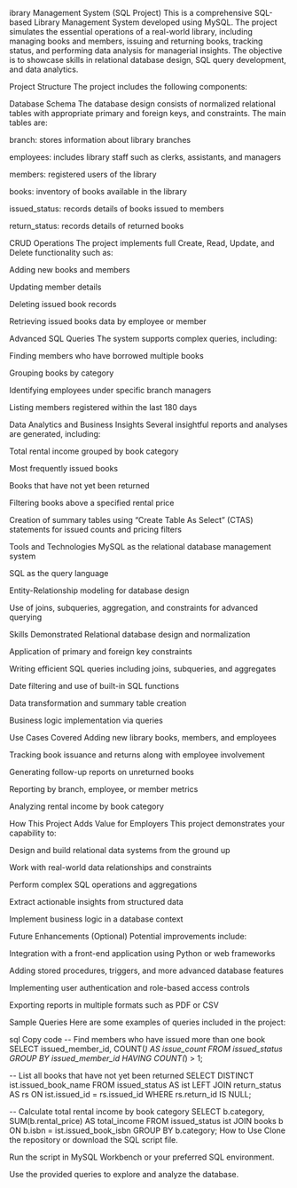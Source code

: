 ibrary Management System (SQL Project)
This is a comprehensive SQL-based Library Management System developed using MySQL. The project simulates the essential operations of a real-world library, including managing books and members, issuing and returning books, tracking status, and performing data analysis for managerial insights. The objective is to showcase skills in relational database design, SQL query development, and data analytics.

Project Structure
The project includes the following components:

Database Schema
The database design consists of normalized relational tables with appropriate primary and foreign keys, and constraints. The main tables are:

branch: stores information about library branches

employees: includes library staff such as clerks, assistants, and managers

members: registered users of the library

books: inventory of books available in the library

issued_status: records details of books issued to members

return_status: records details of returned books

CRUD Operations
The project implements full Create, Read, Update, and Delete functionality such as:

Adding new books and members

Updating member details

Deleting issued book records

Retrieving issued books data by employee or member

Advanced SQL Queries
The system supports complex queries, including:

Finding members who have borrowed multiple books

Grouping books by category

Identifying employees under specific branch managers

Listing members registered within the last 180 days

Data Analytics and Business Insights
Several insightful reports and analyses are generated, including:

Total rental income grouped by book category

Most frequently issued books

Books that have not yet been returned

Filtering books above a specified rental price

Creation of summary tables using “Create Table As Select” (CTAS) statements for issued counts and pricing filters

Tools and Technologies
MySQL as the relational database management system

SQL as the query language

Entity-Relationship modeling for database design

Use of joins, subqueries, aggregation, and constraints for advanced querying

Skills Demonstrated
Relational database design and normalization

Application of primary and foreign key constraints

Writing efficient SQL queries including joins, subqueries, and aggregates

Date filtering and use of built-in SQL functions

Data transformation and summary table creation

Business logic implementation via queries

Use Cases Covered
Adding new library books, members, and employees

Tracking book issuance and returns along with employee involvement

Generating follow-up reports on unreturned books

Reporting by branch, employee, or member metrics

Analyzing rental income by book category

How This Project Adds Value for Employers
This project demonstrates your capability to:

Design and build relational data systems from the ground up

Work with real-world data relationships and constraints

Perform complex SQL operations and aggregations

Extract actionable insights from structured data

Implement business logic in a database context

Future Enhancements (Optional)
Potential improvements include:

Integration with a front-end application using Python or web frameworks

Adding stored procedures, triggers, and more advanced database features

Implementing user authentication and role-based access controls

Exporting reports in multiple formats such as PDF or CSV

Sample Queries
Here are some examples of queries included in the project:

sql
Copy code
-- Find members who have issued more than one book
SELECT issued_member_id, COUNT(*) AS issue_count
FROM issued_status
GROUP BY issued_member_id
HAVING COUNT(*) > 1;

-- List all books that have not yet been returned
SELECT DISTINCT ist.issued_book_name
FROM issued_status AS ist
LEFT JOIN return_status AS rs ON ist.issued_id = rs.issued_id
WHERE rs.return_id IS NULL;

-- Calculate total rental income by book category
SELECT b.category, SUM(b.rental_price) AS total_income
FROM issued_status ist
JOIN books b ON b.isbn = ist.issued_book_isbn
GROUP BY b.category;
How to Use
Clone the repository or download the SQL script file.

Run the script in MySQL Workbench or your preferred SQL environment.

Use the provided queries to explore and analyze the database.
